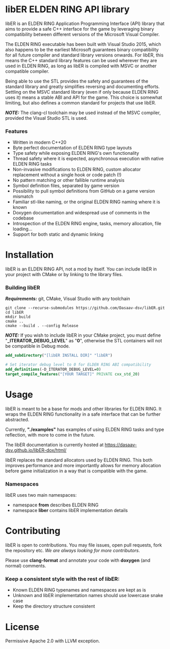 # libER ELDEN RING API library
libER is an ELDEN RING Application Programming Interface (API) library that aims to provide a safe C++ interface for the game by leveraging binary compatibility between different versions of the Microsoft Visual Compiler.

The ELDEN RING executable has been built with Visual Studio 2015, which also happens to be the earliest Microsoft guarantees binary compatibility for all future compiler and standard library versions onwards. For libER, this means the C++ standard library features can be used wherever they are used in ELDEN RING, as long as libER is compiled with MSVC or another compatible compiler.

Being able to use the STL provides the safety and guarantees of the standard library and greatly simplifies reversing and documenting efforts. Settling on the MSVC standard library (even if only because ELDEN RING uses it) means a stable ABI and API for the game. This choice is somewhat limiting, but also defines a common standard for projects that use libER.

**_NOTE:_** The clang-cl toolchain may be used instead of the MSVC compiler, provided the Visual Studio STL is used.

### Features
- Written in modern C++20
- Byte perfect documentation of ELDEN RING type layouts
- Type safety while exposing ELDEN RING's own functionality
- Thread safety where it is expected, asynchronous execution with native ELDEN RING tasks
- Non-invasive modifications to ELDEN RING, custom allocator replacement without a single hook or code patch (!)
- No pattern matching or other fallible runtime analysis
- Symbol definition files, separated by game version
- Possibility to pull symbol definitions from GitHub on a game version mismatch
- Familiar stl-like naming, or the original ELDEN RING naming where it is known
- Doxygen documentation and widespread use of comments in the codebase
- Introspection of the ELDEN RING engine, tasks, memory allocation, file loading...
- Support for both static and dynamic linking

# Installation
libER is an ELDEN RING API, not a mod by itself. You can include libER in your project with CMake or by linking to the library files.

### Building libER
**_Requirements:_** git, CMake, Visual Studio with any toolchain
```
git clone --recurse-submodules https://github.com/Dasaav-dsv/libER.git
cd libER
mkdir build
cmake ..
cmake --build . --config Release
```
**_NOTE:_** If you wish to include libER in your CMake project, you must define "**_ITERATOR_DEBUG_LEVEL**" as "**0**", otherwise the STL containers will not be compatible in Debug mode.
```cmake
add_subdirectory("[libER INSTALL DIR]" "libER")

# Set iterator debug level to 0 for ELDEN RING ABI compatibility
add_definitions(-D_ITERATOR_DEBUG_LEVEL=0)
target_compile_features("[YOUR TARGET]" PRIVATE cxx_std_20)
```

# Usage
libER is meant to be a base for mods and other libraries for ELDEN RING. It wraps the ELDEN RING functionality in a safe interface that can be further abstracted.

Currently, **"./examples"** has examples of using ELDEN RING tasks and type reflection, with more to come in the future.

The libER documentation is currently hosted at https://dasaav-dsv.github.io/libER-dox/html/

libER replaces the standard allocators used by ELDEN RING. This both improves performance and more importantly allows for memory allocation before game initialization in a way that is compatible with the game.

### Namespaces
libER uses two main namespaces:
- namespace **from** describes ELDEN RING
- namespace **liber** contains libER implementation details

# Contributing
libER is open to contributions. You may file issues, open pull requests, fork the repository etc. *We are always looking for more contributors*.

Please use **clang-format** and annotate your code with **doxygen** (and normal) comments.

### Keep a consistent style with the rest of libER:
- Known ELDEN RING typenames and namespaces are kept as is
- Unknown and libER implementation names should use lowercase snake case
- Keep the directory structure consistent

# License
Permissive Apache 2.0 with LLVM exception.